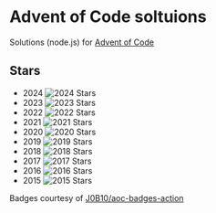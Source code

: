 # Advent of Code soltuions

Solutions (node.js) for [Advent of Code](https://adventofcode.com/)

## Stars

* 2024 ![2024 Stars](https://img.shields.io/badge/stars%20⭐-4-yellow)
* 2023 ![2023 Stars](https://img.shields.io/badge/stars%20⭐-46-yellow)
* 2022 ![2022 Stars](https://img.shields.io/badge/stars%20⭐-50-yellow)
* 2021 ![2021 Stars](https://img.shields.io/badge/stars%20⭐-50-yellow)
* 2020 ![2020 Stars](https://img.shields.io/badge/stars%20⭐-50-yellow)
* 2019 ![2019 Stars](https://img.shields.io/badge/stars%20⭐-50-yellow)
* 2018 ![2018 Stars](https://img.shields.io/badge/stars%20⭐-50-yellow)
* 2017 ![2017 Stars](https://img.shields.io/badge/stars%20⭐-50-yellow)
* 2016 ![2016 Stars](https://img.shields.io/badge/stars%20⭐-50-yellow)
* 2015 ![2015 Stars](https://img.shields.io/badge/stars%20⭐-50-yellow)

Badges courtesy of [J0B10/aoc-badges-action](https://github.com/J0B10/aoc-badges-action)
